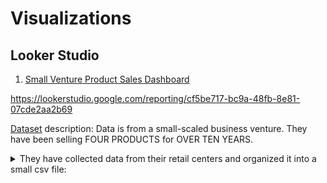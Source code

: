 # Visualizations
## Looker Studio
1. [Small Venture Product Sales Dashboard](https://lookerstudio.google.com/reporting/cf5be717-bc9a-48fb-8e81-07cde2aa2b69)

https://lookerstudio.google.com/reporting/cf5be717-bc9a-48fb-8e81-07cde2aa2b69

[Dataset](https://www.kaggle.com/datasets/ksabishek/product-sales-data) description: Data is from a small-scaled business venture. They have been selling FOUR PRODUCTS for OVER TEN YEARS.
<details>
<summary>They have collected data from their retail centers and organized it into a small csv file:</summary>
The excel file contains about 8 numerical parameters:
  
ID

Date

Q1- Total unit sales of product 1

Q2- Total unit sales of product 2

Q3- Total unit sales of product 3

Q4- Total unit sales of product 4

S1- Total revenue from product 1

S2- Total revenue from product 2

S3- Total revenue from product 3

S4- Total revenue from product 4
</details>
